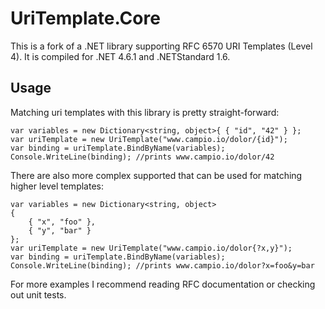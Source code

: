 # UriTemplate.Core
This is a fork of a  .NET library supporting RFC 6570 URI Templates (Level 4). It is compiled for .NET 4.6.1 and .NETStandard 1.6.

## Usage
Matching uri templates with this library is pretty straight-forward:
```
var variables = new Dictionary<string, object>{ { "id", "42" } };
var uriTemplate = new UriTemplate("www.campio.io/dolor/{id}");
var binding = uriTemplate.BindByName(variables);
Console.WriteLine(binding); //prints www.campio.io/dolor/42
```

There are also more complex supported that can be used for matching higher level templates:
```
var variables = new Dictionary<string, object>
{
    { "x", "foo" },
    { "y", "bar" }
};
var uriTemplate = new UriTemplate("www.campio.io/dolor{?x,y}");
var binding = uriTemplate.BindByName(variables);
Console.WriteLine(binding); //prints www.campio.io/dolor?x=foo&y=bar
```

For more examples I recommend reading RFC documentation or checking out unit tests.

